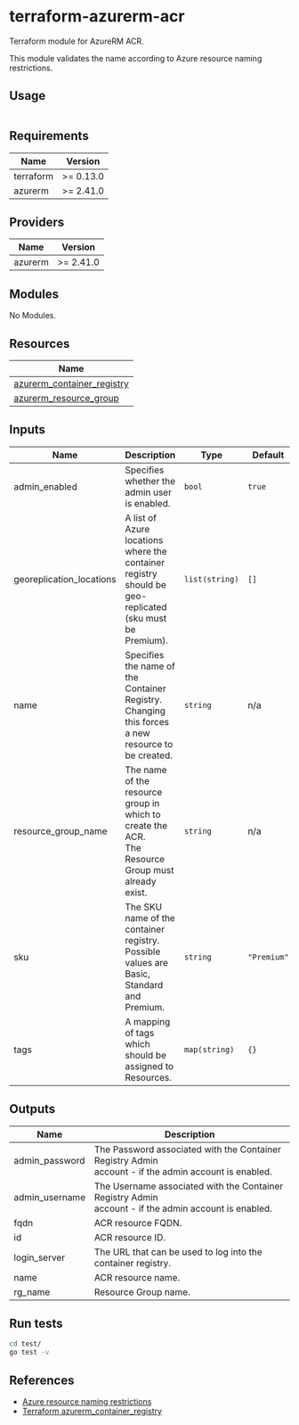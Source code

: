 # terraform-azurerm-acr

Terraform module for AzureRM ACR.

This module validates the name according to Azure resource naming restrictions.

## Usage

```hcl:examples/basic/main.tf

```

<!-- BEGINNING OF PRE-COMMIT-TERRAFORM DOCS HOOK -->

## Requirements

| Name | Version |
|------|---------|
| terraform | >= 0.13.0 |
| azurerm | >= 2.41.0 |

## Providers

| Name | Version |
|------|---------|
| azurerm | >= 2.41.0 |

## Modules

No Modules.

## Resources

| Name |
|------|
| [azurerm_container_registry](https://registry.terraform.io/providers/hashicorp/azurerm/2.41.0/docs/resources/container_registry) |
| [azurerm_resource_group](https://registry.terraform.io/providers/hashicorp/azurerm/2.41.0/docs/data-sources/resource_group) |

## Inputs

| Name | Description | Type | Default | Required |
|------|-------------|------|---------|:--------:|
| admin\_enabled | Specifies whether the admin user is enabled. | `bool` | `true` | no |
| georeplication\_locations | A list of Azure locations where the container registry should be geo-replicated<br>(sku must be Premium). | `list(string)` | `[]` | no |
| name | Specifies the name of the Container Registry.<br>Changing this forces a new resource to be created. | `string` | n/a | yes |
| resource\_group\_name | The name of the resource group in which to create the ACR.<br>The Resource Group must already exist. | `string` | n/a | yes |
| sku | The SKU name of the container registry.<br>Possible values are Basic, Standard and Premium. | `string` | `"Premium"` | no |
| tags | A mapping of tags which should be assigned to Resources. | `map(string)` | `{}` | no |

## Outputs

| Name | Description |
|------|-------------|
| admin\_password | The Password associated with the Container Registry Admin<br>account - if the admin account is enabled. |
| admin\_username | The Username associated with the Container Registry Admin<br>account - if the admin account is enabled. |
| fqdn | ACR resource FQDN. |
| id | ACR resource ID. |
| login\_server | The URL that can be used to log into the container registry. |
| name | ACR resource name. |
| rg\_name | Resource Group name. |
<!-- END OF PRE-COMMIT-TERRAFORM DOCS HOOK -->


## Run tests

```bash
cd test/
go test -v
```

## References

* [Azure resource naming restrictions](https://docs.microsoft.com/en-us/azure/azure-resource-manager/management/resource-name-rules)
* [Terraform azurerm_container_registry](https://registry.terraform.io/providers/hashicorp/azurerm/latest/docs/resources/container_registry)
